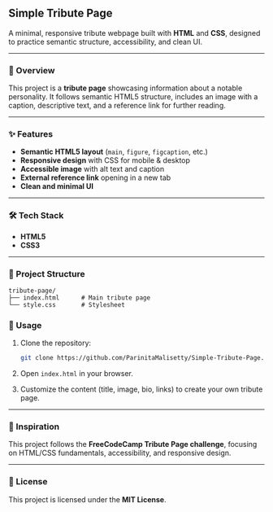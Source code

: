 ## Simple Tribute Page

A minimal, responsive tribute webpage built with **HTML** and **CSS**, designed to practice semantic structure, accessibility, and clean UI.

---

### 📌 Overview

This project is a **tribute page** showcasing information about a notable personality. It follows semantic HTML5 structure, includes an image with a caption, descriptive text, and a reference link for further reading.

---

### ✨ Features

* **Semantic HTML5 layout** (`main`, `figure`, `figcaption`, etc.)
* **Responsive design** with CSS for mobile & desktop
* **Accessible image** with alt text and caption
* **External reference link** opening in a new tab
* **Clean and minimal UI**

---

### 🛠️ Tech Stack

* **HTML5**
* **CSS3**

---

### 📂 Project Structure

```
tribute-page/
├── index.html      # Main tribute page
└── style.css       # Stylesheet
```


### 🚀 Usage

1. Clone the repository:

   ```bash
   git clone https://github.com/ParinitaMalisetty/Simple-Tribute-Page.git
   ```
2. Open `index.html` in your browser.
3. Customize the content (title, image, bio, links) to create your own tribute page.

---

### 📖 Inspiration

This project follows the **FreeCodeCamp Tribute Page challenge**, focusing on HTML/CSS fundamentals, accessibility, and responsive design.

---

### 📜 License

This project is licensed under the **MIT License**.
